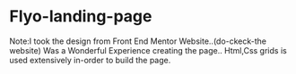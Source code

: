 # Flyo-landing-page
Note:I took the design from Front End Mentor Website..(do-ckeck-the website)
Was a Wonderful Experience creating the page..
Html,Css grids is used extensively in-order to build the page.

